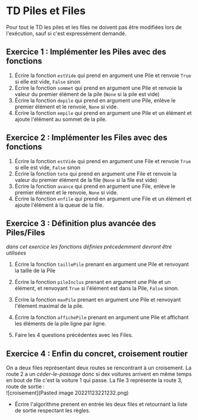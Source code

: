 # TD Piles et Files

Pour tout le TD les piles et les files ne doivent pas être modifiées lors de l'exécution, sauf si c'est expressément demandé.

## Exercice 1 : Implémenter les Piles avec des fonctions

1. Écrire la fonction `estVide` qui prend en argument une Pile et renvoie `True` si elle est vide, `False` sinon
2. Écrire la fonction `sommet` qui prend en argument une Pile et renvoie la valeur du premier élément de la pile (`None` si la pile est vide)
3. Écrire la fonction `depile` qui prend en argument une Pile, enlève le premier élément et le renvoie, `None` si vide.
4. Écrire la fonction `empile` qui prend en argument une Pile et un élément et ajoute l'élément au sommet de la pile.

## Exercice 2 : Implémenter les Files avec des fonctions

1. Écrire la fonction `estVide` qui prend en argument une File et renvoie `True` si elle est vide, `False` sinon
2. Écrire la fonction `tete` qui prend en argument une File et renvoie la valeur du premier élément de la file (`None` si la file est vide)
3. Écrire la fonction `avance` qui prend en argument une File, enlève le premier élément et le renvoie, `None` si vide.
4. Écrire la fonction `enfile` qui prend en argument une File et un élément et ajoute l'élément à la queue de la file.

## Exercice 3 : Définition plus avancée des Piles/Files
*dans cet exercice les fonctions définies précedemment devront être utilisées*

1. Écrire la fonction `taillePile` prenant en argument une Pile et renvoyant la taille de la Pile
2. Écrire la fonction `pileInclus` prenant en argument une Pile et un élément, et renvoyant `True` si l'élément est dans la Pile, `False` sinon.
3. Écrire la fonction `maxPile` prenant en argument une Pile et renvoyant l'élement maximal de la pile.
4. Écrire la fonction `affichePile` prenant en argument une Pile et affichant les éléments de la pile ligne par ligne.
 
5. Faire les 4 questions précédentes avec les Files.

## Exercice 4 : Enfin du concret, croisement routier

On a deux files représentant deux routes se rencontrant à un croisement. La route 2 a un *céder-le-passage* donc si dex voitures arrivent en même temps en bout de file c'est la voiture 1 qui passe.
La file 3 représente la route 3, route de sortie :  
![croisement](Pasted image 20221123221232.png)

- Écrire l'algorithme prenent en entrée les deux files et retournant la liste de sortie respectant les règles.

